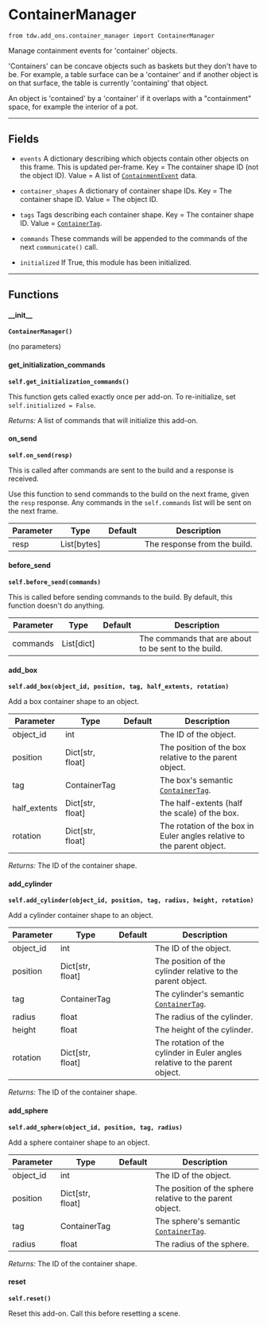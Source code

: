 # ContainerManager

`from tdw.add_ons.container_manager import ContainerManager`

Manage containment events for 'container' objects.

'Containers' can be concave objects such as baskets but they don't have to be. For example, a table surface can be a 'container' and if another object is on that surface, the table is currently 'containing' that object.

An object is 'contained' by a 'container' if it overlaps with a "containment" space, for example the interior of a pot.

***

## Fields

- `events` A dictionary describing which objects contain other objects on this frame. This is updated per-frame. Key = The container shape ID (not the object ID). Value = A list of [`ContainmentEvent`](../container_data/containment_event.md) data.

- `container_shapes` A dictionary of container shape IDs. Key = The container shape ID. Value = The object ID.

- `tags` Tags describing each container shape. Key = The container shape ID. Value = [`ContainerTag`](../container_data/container_tag.md).

- `commands` These commands will be appended to the commands of the next `communicate()` call.

- `initialized` If True, this module has been initialized.

***

## Functions

#### \_\_init\_\_

**`ContainerManager()`**

(no parameters)

#### get_initialization_commands

**`self.get_initialization_commands()`**

This function gets called exactly once per add-on. To re-initialize, set `self.initialized = False`.

_Returns:_  A list of commands that will initialize this add-on.

#### on_send

**`self.on_send(resp)`**

This is called after commands are sent to the build and a response is received.

Use this function to send commands to the build on the next frame, given the `resp` response.
Any commands in the `self.commands` list will be sent on the next frame.

| Parameter | Type | Default | Description |
| --- | --- | --- | --- |
| resp |  List[bytes] |  | The response from the build. |

#### before_send

**`self.before_send(commands)`**

This is called before sending commands to the build. By default, this function doesn't do anything.

| Parameter | Type | Default | Description |
| --- | --- | --- | --- |
| commands |  List[dict] |  | The commands that are about to be sent to the build. |

#### add_box

**`self.add_box(object_id, position, tag, half_extents, rotation)`**

Add a box container shape to an object.


| Parameter | Type | Default | Description |
| --- | --- | --- | --- |
| object_id |  int |  | The ID of the object. |
| position |  Dict[str, float] |  | The position of the box relative to the parent object. |
| tag |  ContainerTag |  | The box's semantic [`ContainerTag`](../container_data/container_tag.md). |
| half_extents |  Dict[str, float] |  | The half-extents (half the scale) of the box. |
| rotation |  Dict[str, float] |  | The rotation of the box in Euler angles relative to the parent object. |

_Returns:_  The ID of the container shape.

#### add_cylinder

**`self.add_cylinder(object_id, position, tag, radius, height, rotation)`**

Add a cylinder container shape to an object.


| Parameter | Type | Default | Description |
| --- | --- | --- | --- |
| object_id |  int |  | The ID of the object. |
| position |  Dict[str, float] |  | The position of the cylinder relative to the parent object. |
| tag |  ContainerTag |  | The cylinder's semantic [`ContainerTag`](../container_data/container_tag.md). |
| radius |  float |  | The radius of the cylinder. |
| height |  float |  | The height of the cylinder. |
| rotation |  Dict[str, float] |  | The rotation of the cylinder in Euler angles relative to the parent object. |

_Returns:_  The ID of the container shape.

#### add_sphere

**`self.add_sphere(object_id, position, tag, radius)`**

Add a sphere container shape to an object.


| Parameter | Type | Default | Description |
| --- | --- | --- | --- |
| object_id |  int |  | The ID of the object. |
| position |  Dict[str, float] |  | The position of the sphere relative to the parent object. |
| tag |  ContainerTag |  | The sphere's semantic [`ContainerTag`](../container_data/container_tag.md). |
| radius |  float |  | The radius of the sphere. |

_Returns:_  The ID of the container shape.

#### reset

**`self.reset()`**

Reset this add-on. Call this before resetting a scene.